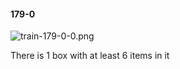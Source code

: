#### 179-0
![train-179-0-0.png](https://github.com/lil-lab/nlvr/raw/master/nlvr/train/images/40/train-179-0-0.png "train-179-0-0.png")

There is 1 box with at least 6 items in it